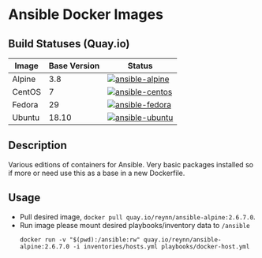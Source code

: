 # Ansible Docker Images

## Build Statuses (Quay.io)

| Image   | Base Version  | Status |
|---------|---------------|--------|
| Alpine  | 3.8           | [![ansible-alpine](https://quay.io/repository/reynn/ansible-alpine/status "ansible-alpine")](https://quay.io/repository/reynn/ansible-alpine) |
| CentOS  | 7             | [![ansible-centos](https://quay.io/repository/reynn/ansible-centos/status "ansible-centos")](https://quay.io/repository/reynn/ansible-centos) |
| Fedora  | 29            | [![ansible-fedora](https://quay.io/repository/reynn/ansible-fedora/status "ansible-fedora")](https://quay.io/repository/reynn/ansible-fedora) |
| Ubuntu  | 18.10         | [![ansible-ubuntu](https://quay.io/repository/reynn/ansible-ubuntu/status "ansible-ubuntu")](https://quay.io/repository/reynn/ansible-ubuntu) |

## Description

Various editions of containers for Ansible. Very basic packages installed so if more or need use this as a base in a new Dockerfile.

## Usage

* Pull desired image, `docker pull quay.io/reynn/ansible-alpine:2.6.7.0`.
* Run image please mount desired playbooks/inventory data to `/ansible`
  ```shell
  docker run -v "$(pwd):/ansible:rw" quay.io/reynn/ansible-alpine:2.6.7.0 -i inventories/hosts.yml playbooks/docker-host.yml
  ```
